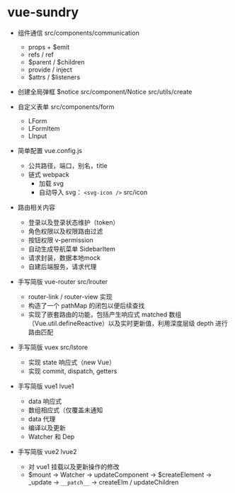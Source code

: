 <!--
 * @Author: Lqf
 * @Date: 2021-09-18 10:53:00
 * @LastEditors: Lqf
 * @LastEditTime: 2021-09-23 15:14:43
 * @Description: 我添加了修改
-->
# vue-sundry

- 组件通信 src/components/communication
  + props + $emit
  + refs / ref
  + $parent / $children
  + provide / inject
  + $attrs / $listeners

- 创建全局弹框 $notice src/component/Notice src/utils/create
  
- 自定义表单 src/components/form
  + LForm
  + LFormItem
  + LInput

- 简单配置 vue.config.js
  + 公共路径，端口，别名，title
  + 链式 webpack
    + 加载 svg
    + 自动导入 svg： `<svg-icon />`  src/icon

- 路由相关内容
  + 登录以及登录状态维护（token）
  + 角色权限以及权限路由过滤
  + 按钮权限 v-permission
  + 自动生成导航菜单 SidebarItem
  + 请求封装，数据本地mock
  + 自建后端服务，请求代理


- 手写简版 vue-router src/lrouter
  + router-link / router-view 实现
  + 构造了一个 pathMap 的闭包以便后续查找
  + 实现了嵌套路由的功能，包括产生响应式 matched 数组（Vue.util.defineReactive）以及实时更新值，利用深度层级 depth 进行路由匹配
  
- 手写简版 vuex src/lstore
  + 实现 state 响应式（new Vue）
  + 实现 commit, dispatch, getters

- 手写简版 vue1 lvue1
  + data 响应式
  + 数组相应式（仅覆盖未通知
  + data 代理
  + 编译以及更新
  + Watcher 和 Dep

- 手写简版 vue2 lvue2
  + 对 vue1 挂载以及更新操作的修改
  + $mount -> Watcher -> updateComponent -> $createElement -> _update -> `__patch__` -> createElm / updateChildren